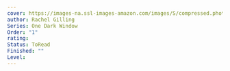 ```yaml
---
cover: https://images-na.ssl-images-amazon.com/images/S/compressed.photo.goodreads.com/books/1734440714i/58340706.jpg
author: Rachel Gilling
Series: One Dark Window
Order: "1"
rating: 
Status: ToRead
Finished: ""
Level:
---
```








